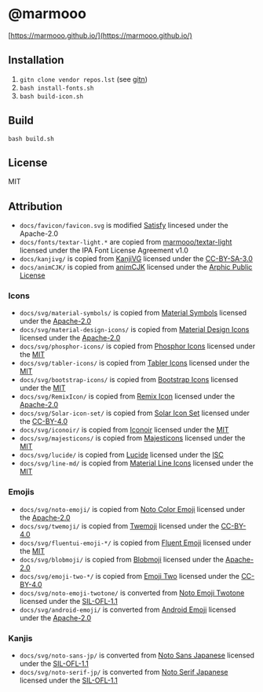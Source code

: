 # @marmooo

[https://marmooo.github.io/](https://marmooo.github.io/)

## Installation

1. `gitn clone vendor repos.lst` (see [gitn](https://github.com/marmooo/gitn))
2. `bash install-fonts.sh`
3. `bash build-icon.sh`

## Build

```
bash build.sh
```

## License

MIT

## Attribution

- `docs/favicon/favicon.svg` is modified
  [Satisfy](https://fonts.google.com/specimen/Satisfy) lincesed under the
  Apache-2.0
- `docs/fonts/textar-light.*` are copied from
  [marmooo/textar-light](https://github.com/marmooo/textar-light) licensed under
  the IPA Font License Agreement v1.0
- `docs/kanjivg/` is copied from [KanjiVG](https://github.com/KanjiVG/kanjivg)
  licensed under the
  [CC-BY-SA-3.0](https://creativecommons.org/licenses/by/3.0/)
- `docs/animCJK/` is copied from
  [animCJK](https://github.com/parsimonhi/animCJK) licensed under the
  [Arphic Public License](https://www.freedesktop.org/wiki/Arphic_Public_License/)

### Icons

- `docs/svg/material-symbols/` is copied from
  [Material Symbols](https://github.com/marella/material-symbols) licensed under
  the
  [Apache-2.0](https://github.com/marella/material-symbols/blob/main/LICENSE)
- `docs/svg/material-design-icons/` is copied from
  [Material Design Icons](https://github.com/marella/material-design-icons)
  licensed under the
  [Apache-2.0](https://github.com/marella/material-design-icons/blob/main/LICENSE)
- `docs/svg/phosphor-icons/` is copied from
  [Phosphor Icons](https://github.com/phosphor-icons/core) licensed under the
  [MIT](https://github.com/phosphor-icons/core/blob/main/LICENSE)
- `docs/svg/tabler-icons/` is copied from
  [Tabler Icons](https://github.com/tabler/tabler-icons) licensed under the
  [MIT](https://github.com/tabler/tabler-icons/blob/master/LICENSE)
- `docs/svg/bootstrap-icons/` is copied from
  [Bootstrap Icons](https://github.com/twbs/icons) licensed under the
  [MIT](https://github.com/twbs/icons/blob/main/LICENSE.md)
- `docs/svg/RemixIcon/` is copied from
  [Remix Icon](https://github.com/Remix-Design/RemixIcon) licensed under the
  [Apache-2.0](https://github.com/Remix-Design/RemixIcon/blob/master/License)
- `docs/svg/Solar-icon-set/` is copied from
  [Solar Icon Set](https://github.com/480-Design/Solar-icon-set) licensed under
  the [CC-BY-4.0](https://www.figma.com/community/file/1166831539721848736)
- `docs/svg/iconoir/` is copied from
  [Iconoir](https://github.com/iconoir-icons/iconoir) licensed under the
  [MIT](https://github.com/iconoir-icons/iconoir/blob/main/LICENSE)
- `docs/svg/majesticons/` is copied from
  [Majesticons](https://github.com/halfmage/majesticons) licensed under the
  [MIT](https://github.com/halfmage/majesticons/blob/main/LICENSE)
- `docs/svg/lucide/` is copied from
  [Lucide](https://github.com/lucide-icons/lucide) licensed under the
  [ISC](https://github.com/lucide-icons/lucide/blob/main/LICENSE)
- `docs/svg/line-md/` is copied from
  [Material Line Icons](https://github.com/cyberalien/line-md) licensed under
  the [MIT](https://github.com/cyberalien/line-md/blob/master/license.txt)

### Emojis

- `docs/svg/noto-emoji/` is copied from
  [Noto Color Emoji](https://github.com/googlefonts/noto-emoji) licensed under
  the [Apache-2.0](https://github.com/googlefonts/noto-emoji/blob/main/LICENSE)
- `docs/svg/twemoji/` is copied from
  [Twemoji](https://github.com/twitter/twemoji) licensed under the
  [CC-BY-4.0](https://github.com/twitter/twemoji/blob/master/LICENSE-GRAPHICS)
- `docs/svg/fluentui-emoji-*/` is copied from
  [Fluent Emoji](https://github.com/microsoft/fluentui-emoji) licensed under the
  [MIT](https://github.com/microsoft/fluentui-emoji/blob/main/LICENSE)
- `docs/svg/blobmoji/` is copied from
  [Blobmoji](https://github.com/C1710/blobmoji) licensed under the
  [Apache-2.0](https://github.com/C1710/blobmoji/blob/main/LICENSE)
- `docs/svg/emoji-two-*/` is copied from
  [Emoji Two](https://github.com/EmojiTwo/emojitwo) licensed under the
  [CC-BY-4.0](https://github.com/EmojiTwo/emojitwo/blob/master/LICENSE.md)
- `docs/svg/noto-emoji-twotone/` is converted from
  [Noto Emoji Twotone](https://fonts.google.com/noto/specimen/Noto+Emoji)
  licensed under the
  [SIL-OFL-1.1](https://fonts.google.com/noto/specimen/Noto+Emoji/about)
- `docs/svg/android-emoji/` is converted from
  [Android Emoji](https://github.com/aosp-mirror/platform_frameworks_base)
  licensed under the
  [Apache-2.0](https://github.com/aosp-mirror/platform_frameworks_base/blob/jb-mr2.0.0-release/MODULE_LICENSE_APACHE2)

### Kanjis

- `docs/svg/noto-sans-jp/` is converted from
  [Noto Sans Japanese](https://fonts.google.com/noto/specimen/Noto+Sans+JP)
  licensed under the
  [SIL-OFL-1.1](https://fonts.google.com/noto/specimen/Noto+Sans+JP/about)
- `docs/svg/noto-serif-jp/` is converted from
  [Noto Serif Japanese](https://fonts.google.com/noto/specimen/Noto+Serif+JP)
  licensed under the
  [SIL-OFL-1.1](https://fonts.google.com/noto/specimen/Noto+Serif+JP/about)
